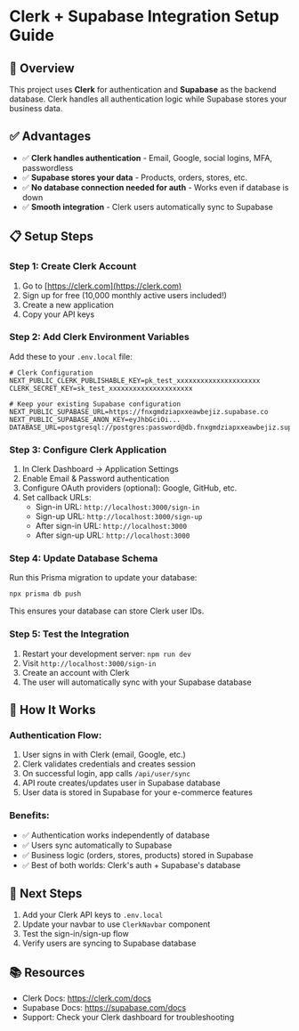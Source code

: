 # Clerk + Supabase Integration Setup Guide

## 🎯 Overview
This project uses **Clerk** for authentication and **Supabase** as the backend database. Clerk handles all authentication logic while Supabase stores your business data.

## ✅ Advantages
- ✅ **Clerk handles authentication** - Email, Google, social logins, MFA, passwordless
- ✅ **Supabase stores your data** - Products, orders, stores, etc.
- ✅ **No database connection needed for auth** - Works even if database is down
- ✅ **Smooth integration** - Clerk users automatically sync to Supabase

## 📋 Setup Steps

### Step 1: Create Clerk Account
1. Go to [https://clerk.com](https://clerk.com)
2. Sign up for free (10,000 monthly active users included!)
3. Create a new application
4. Copy your API keys

### Step 2: Add Clerk Environment Variables
Add these to your `.env.local` file:

```env
# Clerk Configuration
NEXT_PUBLIC_CLERK_PUBLISHABLE_KEY=pk_test_xxxxxxxxxxxxxxxxxxxxx
CLERK_SECRET_KEY=sk_test_xxxxxxxxxxxxxxxxxxxxx

# Keep your existing Supabase configuration
NEXT_PUBLIC_SUPABASE_URL=https://fnxgmdziapxxeawbejiz.supabase.co
NEXT_PUBLIC_SUPABASE_ANON_KEY=eyJhbGciOi...
DATABASE_URL=postgresql://postgres:password@db.fnxgmdziapxxeawbejiz.supabase.co:5432/postgres
```

### Step 3: Configure Clerk Application
1. In Clerk Dashboard → Application Settings
2. Enable Email & Password authentication
3. Configure OAuth providers (optional): Google, GitHub, etc.
4. Set callback URLs:
   - Sign-in URL: `http://localhost:3000/sign-in`
   - Sign-up URL: `http://localhost:3000/sign-up`
   - After sign-in URL: `http://localhost:3000`
   - After sign-up URL: `http://localhost:3000`

### Step 4: Update Database Schema
Run this Prisma migration to update your database:

```bash
npx prisma db push
```

This ensures your database can store Clerk user IDs.

### Step 5: Test the Integration
1. Restart your development server: `npm run dev`
2. Visit `http://localhost:3000/sign-in`
3. Create an account with Clerk
4. The user will automatically sync with your Supabase database

## 🔧 How It Works

### Authentication Flow:
1. User signs in with Clerk (email, Google, etc.)
2. Clerk validates credentials and creates session
3. On successful login, app calls `/api/user/sync`
4. API route creates/updates user in Supabase database
5. User data is stored in Supabase for your e-commerce features

### Benefits:
- ✅ Authentication works independently of database
- ✅ Users sync automatically to Supabase
- ✅ Business logic (orders, stores, products) stored in Supabase
- ✅ Best of both worlds: Clerk's auth + Supabase's database

## 🚀 Next Steps
1. Add your Clerk API keys to `.env.local`
2. Update your navbar to use `ClerkNavbar` component
3. Test the sign-in/sign-up flow
4. Verify users are syncing to Supabase database

## 📚 Resources
- Clerk Docs: https://clerk.com/docs
- Supabase Docs: https://supabase.com/docs
- Support: Check your Clerk dashboard for troubleshooting

